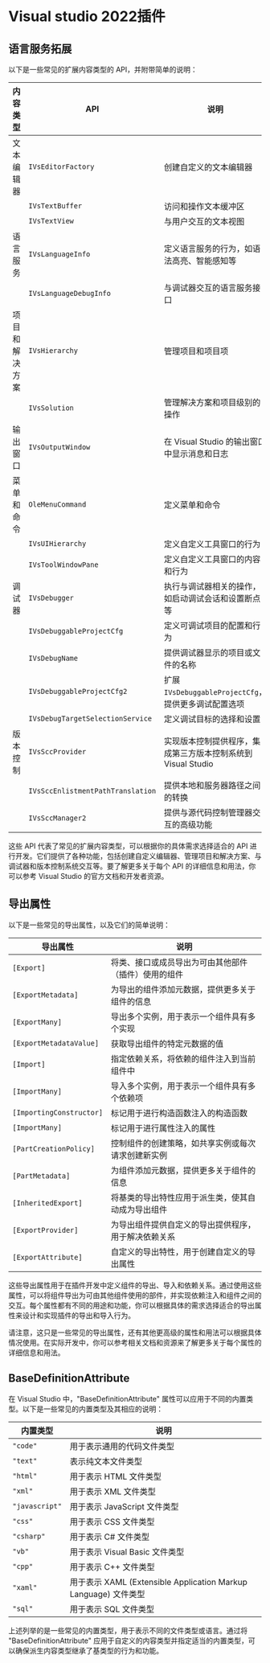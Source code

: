 # Visual studio 2022插件

## 语言服务拓展
以下是一些常见的扩展内容类型的 API，并附带简单的说明：

| 内容类型        | API                  | 说明                                                     |
|----------------|----------------------|----------------------------------------------------------|
| 文本编辑器    | `IVsEditorFactory`     | 创建自定义的文本编辑器                                   |
|               | `IVsTextBuffer`        | 访问和操作文本缓冲区                                     |
|               | `IVsTextView`          | 与用户交互的文本视图                                     |
| 语言服务      | `IVsLanguageInfo`      | 定义语言服务的行为，如语法高亮、智能感知等                 |
|               | `IVsLanguageDebugInfo` | 与调试器交互的语言服务接口                               |
| 项目和解决方案 | `IVsHierarchy`         | 管理项目和项目项                                         |
|               | `IVsSolution`          | 管理解决方案和项目级别的操作                             |
| 输出窗口      | `IVsOutputWindow`      | 在 Visual Studio 的输出窗口中显示消息和日志               |
| 菜单和命令    | `OleMenuCommand`       | 定义菜单和命令                                           |
|               | `IVsUIHierarchy`       | 定义自定义工具窗口的行为                                 |
|               | `IVsToolWindowPane`    | 定义自定义工具窗口的内容和行为                           |
| 调试器        | `IVsDebugger`          | 执行与调试器相关的操作，如启动调试会话和设置断点等         |
|               | `IVsDebuggableProjectCfg` | 定义可调试项目的配置和行为                             |
|               | `IVsDebugName`         | 提供调试器显示的项目或文件的名称                         |
|               | `IVsDebuggableProjectCfg2` | 扩展 `IVsDebuggableProjectCfg`，提供更多调试配置选项    |
|               | `IVsDebugTargetSelectionService` | 定义调试目标的选择和设置                             |
| 版本控制      | `IVsSccProvider`       | 实现版本控制提供程序，集成第三方版本控制系统到 Visual Studio |
|               | `IVsSccEnlistmentPathTranslation` | 提供本地和服务器路径之间的转换                     |
|               | `IVsSccManager2`       | 提供与源代码控制管理器交互的高级功能                     |

这些 API 代表了常见的扩展内容类型，可以根据你的具体需求选择适合的 API 进行开发。它们提供了各种功能，包括创建自定义编辑器、管理项目和解决方案、与调试器和版本控制系统交互等。要了解更多关于每个 API 的详细信息和用法，你可以参考 Visual Studio 的官方文档和开发者资源。

## 导出属性
以下是一些常见的导出属性，以及它们的简单说明：

| 导出属性                 | 说明                                                     |
|------------------------|----------------------------------------------------------|
| `[Export]`             | 将类、接口或成员导出为可由其他部件（插件）使用的组件        |
| `[ExportMetadata]`     | 为导出的组件添加元数据，提供更多关于组件的信息              |
| `[ExportMany]`         | 导出多个实例，用于表示一个组件具有多个实现                 |
| `[ExportMetadataValue]`| 获取导出组件的特定元数据的值                               |
| `[Import]`             | 指定依赖关系，将依赖的组件注入到当前组件中                 |
| `[ImportMany]`         | 导入多个实例，用于表示一个组件具有多个依赖项               |
| `[ImportingConstructor]`| 标记用于进行构造函数注入的构造函数                         |
| `[ImportMany]`         | 标记用于进行属性注入的属性                                 |
| `[PartCreationPolicy]` | 控制组件的创建策略，如共享实例或每次请求创建新实例         |
| `[PartMetadata]`       | 为组件添加元数据，提供更多关于组件的信息                   |
| `[InheritedExport]`    | 将基类的导出特性应用于派生类，使其自动成为导出组件         |
| `[ExportProvider]`     | 为导出组件提供自定义的导出提供程序，用于解决依赖关系       |
| `[ExportAttribute]`    | 自定义的导出特性，用于创建自定义的导出属性                  |

这些导出属性用于在插件开发中定义组件的导出、导入和依赖关系。通过使用这些属性，可以将组件导出为可由其他组件使用的部件，并实现依赖注入和组件之间的交互。每个属性都有不同的用途和功能，你可以根据具体的需求选择适合的导出属性来设计和实现插件的导出和导入行为。

请注意，这只是一些常见的导出属性，还有其他更高级的属性和用法可以根据具体情况使用。在实际开发中，你可以参考相关文档和资源来了解更多关于每个属性的详细信息和用法。

## BaseDefinitionAttribute
在 Visual Studio 中，"BaseDefinitionAttribute" 属性可以应用于不同的内置类型。以下是一些常见的内置类型及其相应的说明：

| 内置类型       | 说明                                                    |
|---------------|---------------------------------------------------------|
| `"code"`      | 用于表示通用的代码文件类型                                 |
| `"text"`      | 表示纯文本文件类型                                        |
| `"html"`      | 用于表示 HTML 文件类型                                   |
| `"xml"`       | 用于表示 XML 文件类型                                    |
| `"javascript"`| 用于表示 JavaScript 文件类型                             |
| `"css"`       | 用于表示 CSS 文件类型                                    |
| `"csharp"`    | 用于表示 C# 文件类型                                     |
| `"vb"`        | 用于表示 Visual Basic 文件类型                            |
| `"cpp"`       | 用于表示 C++ 文件类型                                    |
| `"xaml"`      | 用于表示 XAML (Extensible Application Markup Language) 文件类型 |
| `"sql"`       | 用于表示 SQL 文件类型                                    |

上述列举的是一些常见的内置类型，用于表示不同的文件类型或语言。通过将 "BaseDefinitionAttribute" 应用于自定义的内容类型并指定适当的内置类型，可以确保派生内容类型继承了基类型的行为和功能。